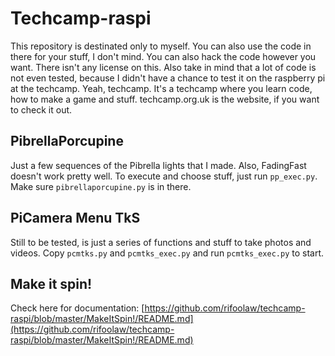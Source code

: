 # Techcamp-raspi
This repository is destinated only to myself. You can also use the code in there for your stuff, I don't mind. You can also hack the code however you want. There isn't any license on this. Also take in mind that a lot of code is not even tested, because I didn't have a chance to test it on the raspberry pi at the techcamp. Yeah, techcamp. It's a techcamp where you learn code, how to make a game and stuff. techcamp.org.uk is the website, if you want to check it out.

## PibrellaPorcupine
Just a few sequences of the Pibrella lights that I made. Also, FadingFast doesn't work pretty well. To execute and choose stuff, just run `pp_exec.py`. Make sure `pibrellaporcupine.py` is in there.

## PiCamera Menu TkS
Still to be tested, is just a series of functions and stuff to take photos and videos. Copy `pcmtks.py` and `pcmtks_exec.py` and run `pcmtks_exec.py` to start.

## Make it spin!
Check here for documentation: [https://github.com/rifoolaw/techcamp-raspi/blob/master/MakeItSpin!/README.md](https://github.com/rifoolaw/techcamp-raspi/blob/master/MakeItSpin!/README.md)